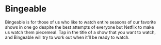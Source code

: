 # Bingeable

Bingeable is for those of us who like to watch entire seasons of our favorite shows in one go despite the best attempts
of everyone but Netflix to make us watch them piecemeal. Tap in the title of a show that you want to watch, and
Bingeable will try to work out when it’ll be ready to watch.
